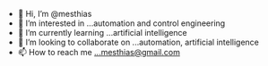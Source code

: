 - 👋 Hi, I’m @mesthias
- 👀 I’m interested in ...automation and control engineering
- 🌱 I’m currently learning ...artificial intelligence
- 💞️ I’m looking to collaborate on ...automation, artificial intelligence
- 📫 How to reach me ...mesthias@gmail.com

<!---
mesthias/mesthias is a ✨ special ✨ repository because its `README.md` (this file) appears on your GitHub profile.
You can click the Preview link to take a look at your changes.
--->
